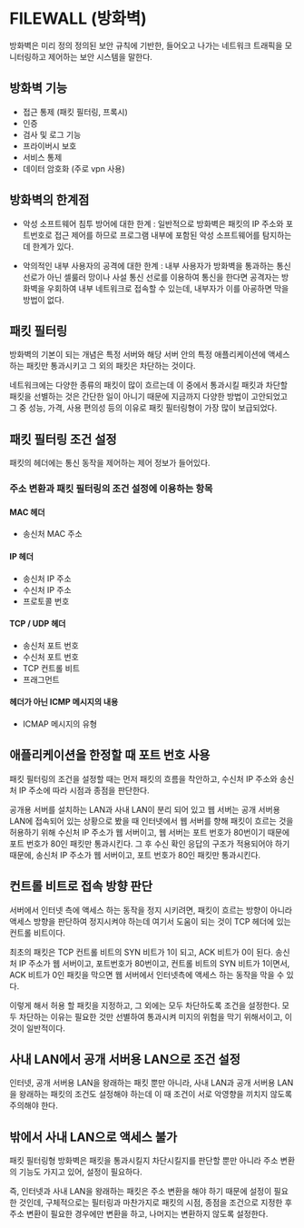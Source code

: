 # FILEWALL (방화벽)

방화벽은 미리 정의 정의된 보안 규칙에 기반한, 들어오고 나가는 네트워크 트래픽을 모니터링하고 제어하는 보안 시스템을 말한다.

## 방화벽 기능

- 접근 통제 (패킷 필터링, 프록시)
- 인증
- 검사 및 로그 기능
- 프라이버시 보호
- 서비스 통제
- 데이터 암호화 (주로 vpn 사용)

## 방화벽의 한계점

- 악성 소프트웨어 침투 방어에 대한 한계
  : 일반적으로 방화벽은 패킷의 IP 주소와 포트번호로 접근 제어를 하므로 프로그램 내부에 포함된 악성 소프트웨어를 탐지하는데 한계가 있다.

- 악의적인 내부 사용자의 공격에 대한 한계
  : 내부 사용자가 방화벽을 통과하는 통신 선로가 아닌 셀룰러 망이나 사설 통신 선로를 이용하여 통신을 한다면
    공격자는 방화벽을 우회하여 내부 네트워크로 접속할 수 있는데, 내부자가 이를 아굥하면 막을 방법이 없다.

## 패킷 필터링

방화벽의 기본이 되는 개념은 특정 서버와 해당 서버 안의 특정 애플리케이션에 액세스하는 패킷만 통과시키고
그 외의 패킷은 차단하는 것이다.

네트워크에는 다양한 종류의 패킷이 많이 흐르는데 이 중에서 통과시킬 패킷과 차단할 패킷을 선별하는 것은
간단한 일이 아니기 때문에 지금까지 다양한 방법이 고안되었고
그 중 성능, 가격, 사용 편의성 등의 이유로 패킷 필터링형이 가장 많이 보급되었다.

## 패킷 필터링 조건 설정

패킷의 헤더에는 통신 동작을 제어하는 제어 정보가 들어있다.

### 주소 변환과 패킷 필터링의 조건 설정에 이용하는 항목

#### MAC 헤더

- 송신처 MAC 주소

#### IP 헤더

- 송신처 IP 주소
- 수신처 IP 주소
- 프로토콜 번호

#### TCP / UDP 헤더

- 송신처 포트 번호
- 수신처 포트 번호
- TCP 컨트롤 비트
- 프래그먼트

#### 헤더가 아닌 ICMP 메시지의 내용

- ICMAP 메시지의 유형

## 애플리케이션을 한정할 때 포트 번호 사용

패킷 필터링의 조건을 설정할 때는 먼저 패킷의 흐름을 착안하고, 수신처 IP 주소와 송신처 IP 주소에 따라 시점과 종점을 판단한다.

공개용 서버를 설치하는 LAN과 사내 LAN이 분리 되어 있고 웹 서버는 공개 서버용 LAN에 접속되어 있는 상황으로 봤을 때
인터넷에서 웹 서버를 향해 패킷이 흐르는 것을 허용하기 위해 수신처 IP 주소가 웹 서버이고,
웹 서버는 포트 번호가 80번이기 때문에 포트 번호가 80인 패킷만 통과시킨다.
그 후 수신 확인 응답의 구조가 적용되어야 하기 때문에, 송신처 IP 주소가 웹 서버이고, 포트 번호가 80인 패킷만 통과시킨다.

## 컨트롤 비트로 접속 방향 판단

서버에서 인터넷 측에 액세스 하는 동작을 정지 시키려면, 
패킷이 흐르는 방향이 아니라 액세스 방향을 판단하여 정지시켜야 하는데
여기서 도움이 되는 것이 TCP 헤더에 있는 컨트롤 비트이다.

최초의 패킷은 TCP 컨트롤 비트의 SYN 비트가 1이 되고, ACK 비트가 0이 된다.
송신처 IP 주소가 웹 서버이고, 포트번호가 80번이고, 컨트롤 비트의 SYN 비트가 1이면서, ACK 비트가 0인 패킷을 막으면
웹 서버에서 인터넷측에 액세스 하는 동작을 막을 수 있다.

이렇게 해서 허용 할 패킷을 지정하고, 그 외에는 모두 차단하도록 조건을 설정한다.
모두 차단하는 이유는 필요한 것만 선별하여 통과시켜 미지의 위험을 막기 위해서이고, 이것이 일반적이다.

## 사내 LAN에서 공개 서버용 LAN으로 조건 설정

인터넷, 공개 서버용 LAN을 왕래하는 패킷 뿐만 아니라, 사내 LAN과 공개 서버용 LAN을 왕래하는 패킷의 조건도 설정해야 하는데
이 때 조건이 서로 악영향을 끼치지 않도록 주의해야 한다.

## 밖에서 사내 LAN으로 액세스 불가

패킷 필터링형 방화벽은 패킷을 통과시킬지 차단시킬지를 판단할 뿐만 아니라 주소 변환의 기능도 가지고 있어, 설정이 필요하다.

즉, 인터넷과 사내 LAN을 왕래하는 패킷은 주소 변환을 해야 하기 때문에 설정이 필요한 것인데,
구체적으로는 필터링과 마찬가지로 패킷의 시점, 종점을 조건으로 지정한 후 주소 변환이 필요한 경우에만 변환을 하고,
나머지는 변환하지 않도록 설정한다.

